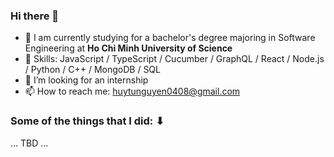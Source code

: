 ### Hi there 👋

<!--
Here are some ideas to get you started:

- 🔭 I’m currently working on ...
- 🌱 I’m currently learning ...
- 👯 I’m looking to collaborate on ...
- 🤔 I’m looking for help with ...
- 💬 Ask me about ...
- 📫 How to reach me: ...
- 😄 Pronouns: ...
- ⚡ Fun fact: ...
-->


- 🏫 I am currently studying for a bachelor's degree majoring in Software Engineering at **Ho Chi Minh University of Science**
- 🔧 Skills:  JavaScript  /  TypeScript / Cucumber / GraphQL / React  /  Node.js  /  Python  /  C++  /  MongoDB  /  SQL
- 👯 I’m looking for an internship
- 📫 How to reach me: huytunguyen0408@gmail.com 

### Some of the things that I did: ⬇ 

... TBD ...


